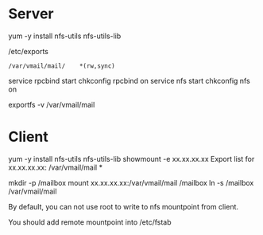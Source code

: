 # Server
yum -y install nfs-utils nfs-utils-lib

/etc/exports
```
/var/vmail/mail/    *(rw,sync)
```

service rpcbind start
chkconfig rpcbind on
service nfs start
chkconfig nfs on

exportfs -v
/var/vmail/mail


# Client
yum -y install nfs-utils nfs-utils-lib
showmount -e xx.xx.xx.xx
Export list for xx.xx.xx.xx:
/var/vmail/mail *

mkdir -p /mailbox
mount xx.xx.xx.xx:/var/vmail/mail /mailbox
ln -s /mailbox /var/vmail/mail

By default, you can not use root to write to nfs mountpoint from client.

You should add remote mountpoint into /etc/fstab
